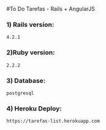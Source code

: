 #To Do Tarefas - Rails + AngularJS

### 1) Rails version:
    4.2.1

### 2)Ruby version:
    2.2.2

### 3) Database:
    postgresql

### 4) Heroku Deploy:
    https://tarefas-list.herokuapp.com
